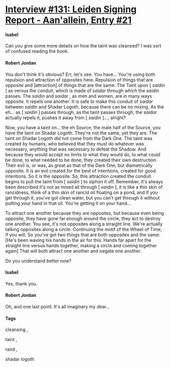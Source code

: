 # [Interview #131: Leiden Signing Report - Aan'allein, Entry #21](https://www.theoryland.com/intvmain.php?i=131#21)

#### Isabel

Can you give some more details on how the taint was cleansed? I was sort of confused reading the book.

#### Robert Jordan

You don't think it's obvious? Err, let's see. You have... You're using both repulsion and attraction of opposites here. Repulsion of things that are opposite and [attraction] of things that are the same. The Taint upon [
*saidin*
] as versus the conduit, which is made of
*saidar*
through which the
*saidin*
passes. The
*saidin*
and
*saidar*
, as men and women, are in many ways opposite. It repels one another. It is safe to make this conduit of
*saidar*
between
*saidin*
and Shadar Logoth, because there can be no mixing. As the eh... as [
*saidin*
] passes through, as the taint passes through, the
*saidar*
actually repels it, pushes it away from [
*saidin*
]..., alright?

Now, you have a taint on... the eh Source, the male half of the Source, you have the taint on Shadar Logoth. They're not the same, yet they are. The taint on Shadar Logoth did not come from the Dark One. The taint was created by humans, who believed that they must do whatever was necessary, anything that was necessary to defeat the Shadow. And because they would accept no limits to what they would do, to what could be done, to what needed to be done, they created their own destruction. Their evil is, or was, as great as that of the Dark One, but diametrically opposite. It is an evil created for the best of intentions, created for good intentions. So it is the opposite. So, this attraction created the conduit begins to pull the taint from [
*saidin*
] to siphon it off. Remember, it's always been described it's not as mixed all through [
*saidin*
], it is like a thin skin of rancidness, think of a thin skin of rancid oil floating on a pond, and if you get through it, you've got clean water, but you can't get through it without putting your hand in that oil. You're getting it on your hand...

To attract one another because they are opposites, but because even being opposite, they have gone far enough around the circle, they act to destroy one another. You see, it's not opposites along a straight line. We're actually talking opposites along a circle. Continuing the motif of the Wheel of Time, if you will. So you've got two things that are both opposites and the same. [He's been waving his hands in the air for this. Hands far apart for the straight line versus hands together, making a circle and coming together again] That will both attract one another and negate one another.

Do you understand better now?

#### Isabel

Yes, thank you.

#### Robert Jordan

Oh, and one last point: It's all imaginary my dear...

#### Tags

cleansing
,

taint
,

rand
,

shadar logoth

